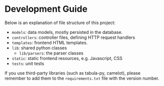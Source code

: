 Development Guide
===

Below is an explanation of file structure of this project:

* `models`: data models, mostly persisted in the database.
* `controllers`: controller files, defining HTTP request handlers
* `templates`: frontend HTML templates.
* `lib`: shared python classes
    * `lib/parsers`: the parser classes
* `static`: static frontend resources, e.g. Javascript, CSS
* `tests`: unit tests

If you use third-party libraries (such as tabula-py, camelot), please remember to add them to the `requirements.txt` file with the version number.

